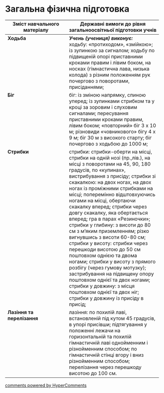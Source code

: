 <div id="hypercomments_widget" class="js-hypercomments-widget invisible"></div>

# Загальна фізична підготовка

<table>
  <tr>
    <td width="40%" align="center"><b>Зміст навчального матеріалу</b></td>
    <td width="60%" align="center"><b>Державні вимоги до рівня загальноосвітньої підготовки учнів</b></td>
  </tr>
<tbody>
  <tr>
    <td width="40%" style="vertical-align:top !important;">
    <b>Ходьба</b></td>
    <td width="60%" style="vertical-align:top !important;">
    <i><b>Учень (учениця) виконує:</b></i><br>
    ходьбу: «протиходом», «змійкою»; із зупинкою за сигналом; ходьбу по підвищеній опорі приставними кроками правим і лівим боком, на носках (гімнастична лава, низька колода) з різним положенням рук почергово з поворотами, присіданнями;
    </td>
  </tr>
  <tr>
    <td width="40%" style="vertical-align:top !important;">
    <b>Біг</b></td>
    <td width="60%" style="vertical-align:top !important;">
    біг: із зміною напрямку, спиною уперед; із зупинками стрибком та у кроці за зоровим і слуховим сигналами; пересування приставними кроками правим, лівим боком; «повторний» біг 3 х 10 м; різновиди «човникового» бігу 4 х 9 м; біг 30 м з високого старту; біг почергово з ходьбою до 1000 м;
    </td>
  </tr>
  <tr>
    <td width="40%" style="vertical-align:top !important;">
    <b>Стрибки</b></td>
    <td width="60%" style="vertical-align:top !important;">
    стрибки: стрибки-оберти на місці, стрибки на одній нозі (пр.,лів.), на місці з поворотами на 45, 90, 180 градусів, по «купинах», вистрибування з присіду;
    стрибки зі скакалкою: на двох ногах, на двох ногах із проміжними стрибками на місці; поперемінно відштовхуючись ногами на місці, обертаючи скакалку вперед; стрибки через довгу скакалку, яка обертається вперед; гра  в парах «Резиночки»;
    стрибки у глибину: з висоти до 80 см з м’яким приземленням; різко вигнувшись з висоти 60-80 см;
    стрибки у висоту: стрибки  через перешкоди висотою до 50 см поштовхом однією та двома ногами; стрибки у висоту з прямого розбігу (через гумову мотузку); застрибування на підвищену опору поштовхом однієї та двох ногами;
    стрибки у довжину: з місця поштовхом однієї та двох ніг; стрибки у довжину із присіду в присід;
    </td>
  </tr>
  <tr>
    <td width="40%" style="vertical-align:top !important;">
    <b>Лазіння та перелізання</b></td>
    <td width="60%" style="vertical-align:top !important;">
    лазіння: по похилій лаві, встановленій під кутом 45 градусів, в упорі присівши; підтягування у положенні лежачи на горизонтальній та похилій гімнастичній лаві однойменним і різнойменним способом; по гімнастичній стінці вгору і вниз різнойменним способом;<br>
    перелізання через перешкоду висотою до 100 см.
    </td>
  </tr>
</tbody>
</table>

<div class="js-hypercomments-container">
<a href="http://hypercomments.com" class="hc-link" title="comments widget">comments powered by HyperComments</a>
</div>